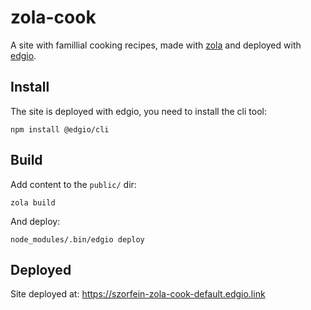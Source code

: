 # zola-cook
A site with famillial cooking recipes, made with
[zola](https://www.getzola.org/) and deployed with [edgio](https://edgio.app/).

## Install
The site is deployed with edgio, you need to install the cli tool:

    npm install @edgio/cli

## Build

Add content to the `public/` dir:

    zola build

And deploy:

    node_modules/.bin/edgio deploy

## Deployed

Site deployed at: https://szorfein-zola-cook-default.edgio.link
